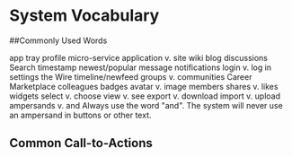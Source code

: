 # System Vocabulary

##Commonly Used Words

app tray
profile
micro-service
application v. site
wiki
blog
discussions
Search
timestamp
newest/popular
message
notifications
login v. log in
settings
the Wire
timeline/newfeed
groups v. communities
Career Marketplace
colleagues
badges
avatar v. image
members
shares v. likes
widgets
select v. choose
view v. see
export v. download
import v. upload
ampersands v. and
Always use the word "and". The system will never use an ampersand in buttons or other text. 

## Common Call-to-Actions
